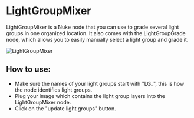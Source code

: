 # LightGroupMixer
LightGroupMixer is a Nuke node that you can use to grade several light groups in one organized location. It also comes with the LightGroupGrade node, which allows you to easily manually select a light group and grade it.

![LightGroupMixer](https://github.com/BreakTools/LightGroupMixer/assets/63094424/e4ab24e2-b90e-4fd4-b501-8d2a3f32037e)

## How to use:
- Make sure the names of your light groups start with "LG_", this is how the node identifies light groups.
- Plug your image which contains the light group layers into the LightGroupMixer node.
- Click on the "update light groups" button.
